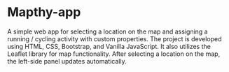 # Mapthy-app
A simple web app for selecting a location on the map and assigning a running / cycling activity with custom properties. The project is developed using HTML, CSS, Bootstrap, and Vanilla JavaScript. It also utilizes the Leaflet library for map functionality. After selecting a location on the map, the left-side panel updates automatically.

